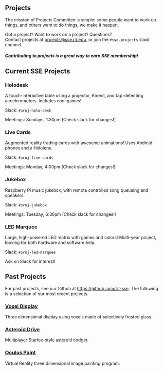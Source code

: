 Projects
-------------------
The mission of Projects Committee is simple: some people want to work on things,
and others want to do things, we make it happen.

Got a project? Want to work on a project? Questions?  
Contact projects at <projects@sse.rit.edu>, or join the `#sse-projects` slack channel.

##### Contributing to projects is a great way to earn SSE membership!

Current SSE Projects
--------------------

### Holodesk

A touch-interactive table using a projector, Kinect, and tap-detecting accelerometers.
Includes cool games!

Slack: `#proj-holo-desk`

Meetings: Sundays, 1:30pm (Check slack for changes!)

### Live Cards

Augmented reality trading cards with awesome animations! Uses Android phones and
a Hololens.

Slack: `#proj-live-cards`

Meetings: Monday, 4:00pm (Check slack for changes!)

### Jukebox

Raspberry Pi music jukebox, with remote controlled song queueing and speakers.

Slack: `#proj-jukebox`

Meetings: Tuesday, 6:30pm (Check slack for changes!)

### LED Marquee

Large, high-powered LED matrix with games and colors! Multi-year project,
looking for both hardware and software help.

Slack: `#proj-led-marquee`

Ask on Slack for interest!

Past Projects
-------------

For past projects, see our Github at https://github.com/rit-sse. The following is
a selection of our most recent projects.


### [Voxel Display](https://github.com/rit-sse/Voxel-Display)

Three dimensional display using voxels made of selectively frosted glass.

### [Asteroid Drive](https://github.com/rit-sse/shoot-it)

Multiplayer Starfox-style asteroid dodger.

### [Oculus Paint](https://github.com/rit-sse/OculusPaint)

Virtual Reality three dimensional image painting program.
